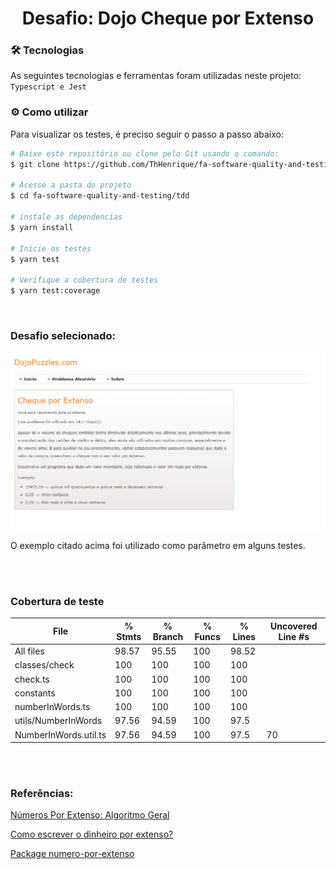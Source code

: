 <h1 align="center"> Desafio: Dojo Cheque por Extenso</h1>

### :hammer_and_wrench: Tecnologias

As seguintes tecnologias e ferramentas foram utilizadas neste projeto: `Typescript e Jest`

### :gear: Como utilizar

Para visualizar os testes, é preciso seguir o passo a passo abaixo:


```bash
# Baixe este repositório ou clone pelo Git usando o comando:
$ git clone https://github.com/ThHenrique/fa-software-quality-and-testing.git

# Acesse a pasta do projeto
$ cd fa-software-quality-and-testing/tdd

# instale as dependencias
$ yarn install

# Inicie os testes
$ yarn test

# Verifique a cobertura de testes
$ yarn test:coverage
```
<br/>

### Desafio selecionado:

<img src="./assets/exercicio.png"/>

O exemplo citado acima foi utilizado como parâmetro em alguns testes.

<br/>
<br/>

### Cobertura de teste

File                    | % Stmts | % Branch | % Funcs | % Lines | Uncovered Line #s
------------------------|---------|----------|---------|---------|-------------------
All files               |   98.57 |    95.55 |     100 |   98.52 |
 classes/check          |     100 |      100 |     100 |     100 |
  check.ts              |     100 |      100 |     100 |     100 |
 constants              |     100 |      100 |     100 |     100 |
  numberInWords.ts      |     100 |      100 |     100 |     100 |
 utils/NumberInWords    |   97.56 |    94.59 |     100 |    97.5 |
  NumberInWords.util.ts |   97.56 |    94.59 |     100 |    97.5 | 70

<br/>
<br/>

### Referências:

[Números Por Extenso: Algoritmo Geral](https://daemoniolabs.wordpress.com/2012/06/24/numeros-por-extenso-algoritmo-geral/)

[Como escrever o dinheiro por extenso?](https://www.normaculta.com.br/como-escrever-o-dinheiro-por-extenso/)

[Package numero-por-extenso](https://github.com/LenonBordini/numero-por-extenso)


